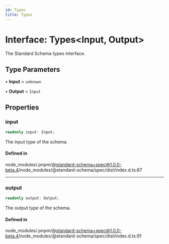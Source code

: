 ```yaml
---
id: Types
title: Types
---
```


# Interface: Types\<Input, Output\>

The Standard Schema types interface.

## Type Parameters

• **Input** = `unknown`

• **Output** = `Input`

## Properties

### input

```ts
readonly input: Input;
```

The input type of the schema.

#### Defined in

node\_modules/.pnpm/@standard-schema+spec@1.0.0-beta.4/node\_modules/@standard-schema/spec/dist/index.d.ts:87

***

### output

```ts
readonly output: Output;
```

The output type of the schema.

#### Defined in

node\_modules/.pnpm/@standard-schema+spec@1.0.0-beta.4/node\_modules/@standard-schema/spec/dist/index.d.ts:91
